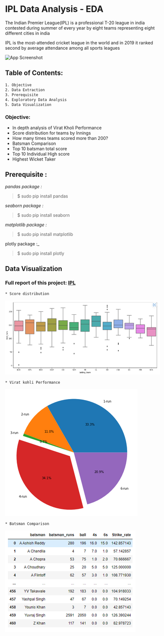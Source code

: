 # **IPL Data Analysis - EDA**

The Indian Premier League(IPL) is a professional T-20 league in india contested during summer of every year by eight teams representing eight different cities in india

IPL is the most-attended cricket league in the world and in 2019 it ranked second by average attendance among all sports leagues




![App Screenshot](https://www.nicepng.com/png/detail/244-2445927_series-tournaments-cricket-indian-premier-league-ipl-logo.png)

## Table of Contents:

    1. Objective
    2. Data Extraction
    3. Prerequisite
    4. Exploratory Data Analysis
    5. Data Visualization


### Objective:

* In depth analysis of Virat Kholi Performance
* Score distribution for teams by Innings
* How many times teams scored more than 200?
* Batsman Comparison
* Top 10 batsman total score
* Top 10 Individual High score
* Highest Wicket Taker

## Prerequisite :
_pandas package :_

> $ sudo pip install pandas

_seaborn package :_

> $ sudo pip install seaborn

_matplotlib package :_

> $ sudo pip install matplotlib

plotly package :_

> $ sudo pip install plotly


## Data Visualization

### Full report of this project: [IPL](https://github.com/L-VinayKumar/IPL_analysis/blob/main/IPL-Analysis/IPL_analysis_EDA.ipynb)

    * Score distribution
  ![Logo](https://github.com/L-VinayKumar/IPL_analysis/blob/main/IPL-Analysis/Score_distribution_by_team.PNG?raw=true)

    * Virat kohli Performance
  ![Logo](https://github.com/L-VinayKumar/IPL_analysis/blob/main/IPL-Analysis/Virat-performance.PNG?raw=true)

    * Batsman Comparison
  ![Logo](https://github.com/L-VinayKumar/IPL_analysis/blob/main/IPL-Analysis/batsman_comparison.PNG?raw=true)

